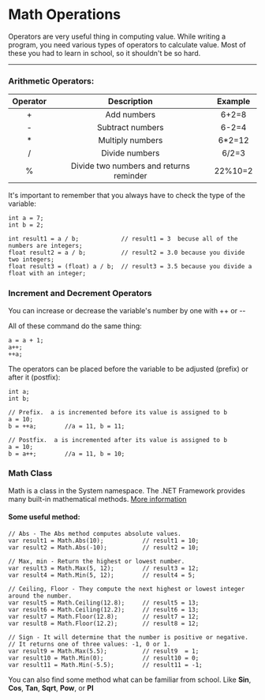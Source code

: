 Math Operations
===================

Operators are very useful thing in computing value. While writing a program, you need various types of operators to calculate value.
Most of these you had to learn in school, so it shouldn't be so hard.

----------

### Arithmetic Operators:



|    Operator  |         Description        |        Example       |
|:------------:|:--------------------------:|:--------------------:|
|      +       | Add numbers                |        6+2=8         |
|      -       |      Subtract numbers      |        6-2=4         |
|      *       |      Multiply numbers      |        6*2=12        |
|      /       |      Divide numbers        |        6/2=3         |
|      %       |      Divide two numbers and returns reminder      |  22%10=2  |


It's important to remember that you always have to check the type of the variable:

```
int a = 7;
int b = 2;

int result1 = a / b;            // result1 = 3  becuse all of the numbers are integers;
float result2 = a / b;          // result2 = 3.0 because you divide two integers;
float result3 = (float) a / b;  // result3 = 3.5 because you divide a float with an integer;
```
### Increment and Decrement Operators
You can increase or decrease the variable's number by one with ++ or --

All of these command do the same thing:
```
a = a + 1;
a++;
++a;
```
The operators can be placed before the variable to be adjusted (prefix) or after it (postfix):
```
int a;
int b;
 
// Prefix.  a is incremented before its value is assigned to b
a = 10;
b = ++a;        //a = 11, b = 11;
 
// Postfix.  a is incremented after its value is assigned to b
a = 10;
b = a++;        //a = 11, b = 10;
```

### Math Class

Math is a class in the System namespace. The .NET Framework provides many built-in mathematical methods.
[More information](https://msdn.microsoft.com/en-us/library/system.math%28v=vs.110%29.aspx)

#### Some useful method:

```
// Abs - The Abs method computes absolute values.
var result1 = Math.Abs(10);           // result1 = 10;
var result2 = Math.Abs(-10);          // result2 = 10;

// Max, min - Return the highest or lowest number.
var result3 = Math.Max(5, 12);        // result3 = 12;
var result4 = Math.Min(5, 12);        // result4 = 5;

// Ceiling, Floor - They compute the next highest or lowest integer around the number.
var result5 = Math.Ceiling(12.8);     // result5 = 13;
var result6 = Math.Ceiling(12.2);     // result6 = 13;
var result7 = Math.Floor(12.8);       // result7 = 12;
var result8 = Math.Floor(12.2);       // result8 = 12;

// Sign - It will determine that the number is positive or negative.
// It returns one of three values: -1, 0 or 1.
var result9 = Math.Max(5.5);          // result9  = 1;
var result10 = Math.Min(0);           // result10 = 0;
var result11 = Math.Min(-5.5);        // result11 = -1;
```
You can also find some method what can be familiar from school. Like **Sin**, **Cos**, **Tan**, **Sqrt**, **Pow**, or **PI**

